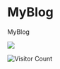 # MyBlog
MyBlog

![](https://github-readme-stats.vercel.app/api?username=loveTHElife&show_icons=true&theme=transparent)

![Visitor Count](https://profile-counter.glitch.me/loveTHElife/count.svg)

